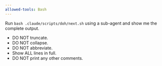 ```yaml
---
allowed-tools: Bash
---
```


Run `bash .claude/scripts/doh/next.sh` using a sub-agent and show me the complete output.

- DO NOT truncate.
- DO NOT collapse.
- DO NOT abbreviate.
- Show ALL lines in full.
- DO NOT print any other comments.
